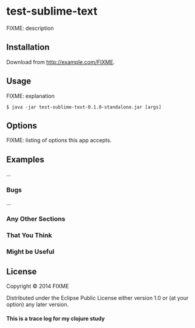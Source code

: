 # test-sublime-text

FIXME: description

## Installation

Download from http://example.com/FIXME.

## Usage

FIXME: explanation

    $ java -jar test-sublime-text-0.1.0-standalone.jar [args]

## Options

FIXME: listing of options this app accepts.

## Examples

...

### Bugs

...

### Any Other Sections
### That You Think
### Might be Useful

## License

Copyright © 2014 FIXME

Distributed under the Eclipse Public License either version 1.0 or (at
your option) any later version.
#### This is a trace log for my clojure study
